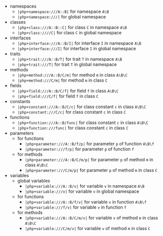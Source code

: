 * namespaces
    * `|php+namespace:///A::B|` for namespace `A\B`
    * `|php+namespace:///|` for global namespace
* classes
    * `|php+class:///A::B::C|` for class `C` in namespace `A\B`
    * `|php+class:////C|` for class `C` in global namespace
* interfaces
    * `|php+interface:///A::B/I|` for interface `I` in namespace `A\B`
    * `|php+interface:///I|` for interface `I` in global namespace
* traits
    * `|php+trait:///A::B/T|` for trait `T` in namespace `A\B`
    * `|php+trait:///T|` for trait `T` in global namespace
* methods
    * `|php+method:///A::B/C/m|` for method `m` in class `A\B\C`
    * `|php+method:///C/m|` for method `m` in class `C`
* fields
    * `|php+field:///A::B/C/f|` for field `f` in class `A\B\C`
    * `|php+field:///C/f|` for field `f` in class `C` 
* constants
    * `|php+constant:///A::B/C/c|` for class constant `c` in class `A\B\C`
    * `|php+constant:///C/c|` for class constant `c` in class `C`
* functions
    * `|php+function:///A::B/func|` for class constant `c` in class `A\B\C`
    * `|php+function:///func|` for class constant `c` in class `C`
* parameters
    * for functions
        * `|php+parameter:///A::B/f/p|` for parameter `p` of function `A\B\f`
        * `|php+parameter:///f/p|` for parameter `p` of function `f`
    * for methods
        * `|php+parameter:///A::B/C/m/p|` for parameter `p` of method `m` in class `A\B\C`
        * `|php+parameter:///C/m/p|` for parameter `p` of method `m` in class `C`
* variables
    * global variables
        * `|php+variable:///A::B/v|` for variable `v` in namespace `A\B`
        * `|php+variable:///v|` for variable `v` in global namespace
    * for functions
        * `|php+variable:///A::B/f/v|` for variable `v` in function `A\B\f`
        * `|php+variable:///f/v|` for variable `v` in function `f`
    * for methods
        * `|php+variable:///A::B/C/m/v|` for variable `v` of method `m` in class `A\B\C`
        * `|php+variable:///C/m/v|` for variable `v` of method `m` in class `C`
